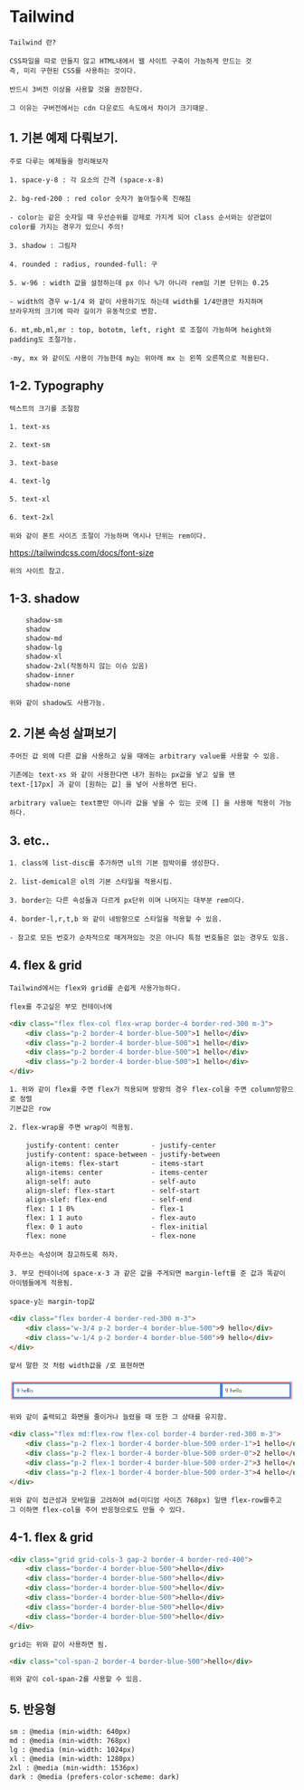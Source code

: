 # Tailwind

    Tailwind 란?

    CSS파일을 따로 만들지 않고 HTML내에서 웹 사이트 구축이 가능하게 만드는 것
    즉, 미리 구현된 CSS를 사용하는 것이다.

    반드시 3버전 이상을 사용할 것을 권장한다.

    그 이유는 구버전에서는 cdn 다운로드 속도에서 차이가 크기때문.

## 1. 기본 예제 다뤄보기.

    주로 다루는 예제들을 정리해보자

    1. space-y-8 : 각 요소의 간격 (space-x-8)

    2. bg-red-200 : red color 숫자가 높아질수록 진해짐

    - color는 같은 숫자일 때 우선순위를 강제로 가지게 되어 class 순서와는 상관없이
    color를 가지는 경우가 있으니 주의!

    3. shadow : 그림자

    4. rounded : radius, rounded-full: 구

    5. w-96 : width 값을 설정하는데 px 이나 %가 아니라 rem임 기본 단위는 0.25

    - width의 경우 w-1/4 와 같이 사용하기도 하는데 width를 1/4만큼만 차지하며
    브라우저의 크기에 따라 길이가 유동적으로 변함.

    6. mt,mb,ml,mr : top, bototm, left, right 로 조절이 가능하며 height와 padding도 조절가능.

    -my, mx 와 같이도 사용이 가능한데 my는 위아래 mx 는 왼쪽 오른쪽으로 적용된다.

## 1-2. Typography

    텍스트의 크기를 조절함

    1. text-xs

    2. text-sm

    3. text-base

    4. text-lg

    5. text-xl

    6. text-2xl

    위와 같이 폰트 사이즈 조절이 가능하며 역시나 단위는 rem이다.

https://tailwindcss.com/docs/font-size

    위의 사이트 참고.

## 1-3. shadow

        shadow-sm
        shadow
        shadow-md
        shadow-lg
        shadow-xl
        shadow-2xl(작동하지 않는 이슈 있음)
        shadow-inner
        shadow-none

    위와 같이 shadow도 사용가능.

## 2. 기본 속성 살펴보기

    주어진 값 외에 다른 값을 사용하고 싶을 때에는 arbitrary value를 사용할 수 있음.

    기존에는 text-xs 와 같이 사용한다면 내가 원하는 px값을 넣고 싶을 땐
    text-[17px] 과 같이 [원하는 값] 을 넣어 사용하면 된다.

    arbitrary value는 text뿐만 아니라 값을 넣을 수 있는 곳에 [] 을 사용해 적용이 가능하다.

## 3. etc..

    1. class에 list-disc를 추가하면 ul의 기본 점박이를 생성한다.

    2. list-demical은 ol의 기본 스타일을 적용시킴.

    3. border는 다른 속성들과 다르게 px단위 이며 나머지는 대부분 rem이다.

    4. border-l,r,t,b 와 같이 네방향으로 스타일을 적용할 수 있음.

    - 참고로 모든 번호가 순차적으로 매겨져있는 것은 아니다 특정 번호들은 없는 경우도 있음.

## 4. flex & grid

    Tailwind에서는 flex와 grid를 손쉽게 사용가능하다.

    flex를 주고싶은 부모 컨테이너에

```html
<div class="flex flex-col flex-wrap border-4 border-red-300 m-3">
    <div class="p-2 border-4 border-blue-500">1 hello</div>
    <div class="p-2 border-4 border-blue-500">1 hello</div>
    <div class="p-2 border-4 border-blue-500">1 hello</div>
    <div class="p-2 border-4 border-blue-500">1 hello</div>
</div>
```

    1. 위와 같이 flex를 주면 flex가 적용되며 방향의 경우 flex-col을 주면 column방향으로 정렬
    기본값은 row

    2. flex-wrap을 주면 wrap이 적용됨.

        justify-content: center        - justify-center
        justify-content: space-between - justify-between
        align-items: flex-start        - items-start
        align-items: center            - items-center
        align-self: auto               - self-auto
        align-slef: flex-start         - self-start
        align-slef: flex-end           - self-end
        flex: 1 1 0%                   - flex-1
        flex: 1 1 auto                 - flex-auto
        flex: 0 1 auto                 - flex-initial
        flex: none                     - flex-none

    자주쓰는 속성이며 참고하도록 하자.

    3. 부모 컨테이너에 space-x-3 과 같은 값을 주게되면 margin-left를 준 값과 똑같이 아이템들에게 적용됨.

    space-y는 margin-top값

```html
<div class="flex border-4 border-red-300 m-3">
    <div class="w-3/4 p-2 border-4 border-blue-500">9 hello</div>
    <div class="w-1/4 p-2 border-4 border-blue-500">9 hello</div>
</div>
```

    앞서 말한 것 처럼 width값을 /로 표현하면

<img src="images/tail-flex.png">

    위와 같이 출력되고 화면을 줄이거나 늘렸을 때 또한 그 상태를 유지함.

```html
<div class="flex md:flex-row flex-col border-4 border-red-300 m-3">
    <div class="p-2 flex-1 border-4 border-blue-500 order-1">1 hello</div>
    <div class="p-2 flex-1 border-4 border-blue-500 order-0">2 hello</div>
    <div class="p-2 flex-1 border-4 border-blue-500 order-2">3 hello</div>
    <div class="p-2 flex-1 border-4 border-blue-500 order-3">4 hello</div>
</div>
```

    위와 같이 접근성과 모바일을 고려하여 md(미디엄 사이즈 768px) 일땐 flex-row를주고
    그 이하면 flex-col을 주어 반응형으로도 만들 수 있다.

## 4-1. flex & grid

```html
<div class="grid grid-cols-3 gap-2 border-4 border-red-400">
    <div class="border-4 border-blue-500">hello</div>
    <div class="border-4 border-blue-500">hello</div>
    <div class="border-4 border-blue-500">hello</div>
    <div class="border-4 border-blue-500">hello</div>
    <div class="border-4 border-blue-500">hello</div>
    <div class="border-4 border-blue-500">hello</div>
</div>
```

    grid는 위와 같이 사용하면 됨.

```html
<div class="col-span-2 border-4 border-blue-500">hello</div>
```

    위와 같이 col-span-2를 사용할 수 있음.

## 5. 반응형

    sm : @media (min-width: 640px)
    md : @media (min-width: 768px)
    lg : @media (min-width: 1024px)
    xl : @media (min-width: 1280px)
    2xl : @media (min-width: 1536px)
    dark : @media (prefers-color-scheme: dark)
